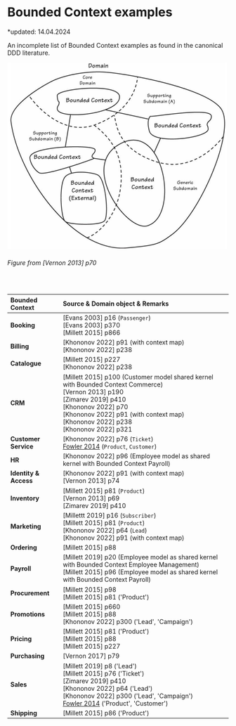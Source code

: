 # Bounded Context examples

*updated: 14.04.2024 <br>

An incomplete list of Bounded Context examples as found in the canonical DDD literature.

![Domain Driven Design](./img/boundedcontextexample.png)
<br>
###### Figure from [Vernon 2013] p70

<br>


| Bounded Context        |Source & Domain object & Remarks                                        |
| :-------------------------------- | :-------------------------------------------------------------------------------------------------------------- |
| **Booking**          | [Evans 2003] p16 (`Passenger`) <br> [Evans 2003] p370 <br> [Millett 2015] p866                                        |
| **Billing**   | [Khononov 2022] p91 (with context map)  <br> [Khononov 2022] p238                                       |
| **Catalogue**   | [Millett 2015] p227 <br> [Khononov 2022] p238                                    |
| **CRM** | [Millett 2015] p100 (Customer model shared kernel with Bounded Context Commerce) <br> [Vernon 2013] p190 <br> [Zimarev 2019] p410 <br>  [Khononov 2022] p70  <br> [Khononov 2022] p91 (with context map) <br> [Khononov 2022] p238 <br> [Khononov 2022] p321                   |
| **Customer Service**    | [Khononov 2022] p76 (`Ticket`) <br> [Fowler 2014](https://martinfowler.com/bliki/BoundedContext.html) (`Product`, `Customer`)        |
| **HR** | [Khononov 2022] p96 (Employee model as shared kernel with Bounded Context Payroll)         |
| **Identity & Access**    | [Khononov 2022] p91 (with context map)  <br> [Vernon 2013] p74        |
| **Inventory**    | [Millett 2015] p81 (`Product`) <br> [Vernon 2013] p69 <br> [Zimarev 2019] p410          |
| **Marketing**    | [Millettt 2019] p16 (`Subscriber`)  <br> [Millett 2015] p81 (`Product`) <br> [Khononov 2022] p64 (`Lead`) <br> [Khononov 2022] p91 (with context map)        |
| **Ordering**    | [Millett 2015] p88           |
| **Payroll**    | [Millett 2019] p20 (Employee model as shared kernel with Bounded Context Employee Management) <br> [Millett 2015] p96 (Employee model as shared kernel with Bounded Context Payroll)       |
| **Procurement**    | [Millett 2015] p98 <br> [Millett 2015] p81 ('Product')        |
| **Promotions**    | [Millett 2015] p660 <br> [Millett 2015] p88 <br> [Khononov 2022] p300 ('Lead', 'Campaign')        |
| **Pricing**    | [Millett 2015] p81 ('Product')  <br> [Millett 2015] p88 <br> [Millett 2015] p227        |
| **Purchasing**    | [Vernon 2017] p79         |
| **Sales**    | [Millett 2019] p8 ('Lead')  <br> [Millett 2015] p76 ('Ticket') <br> [Zimarev 2019] p410 <br> [Khononov 2022] p64 ('Lead') <br> [Khononov 2022] p300 ('Lead', 'Campaign') <br>  [Fowler 2014](https://martinfowler.com/bliki/BoundedContext.html) ('Product', 'Customer')          |
| **Shipping**    | [Millett 2015] p86 ('Product')          |







